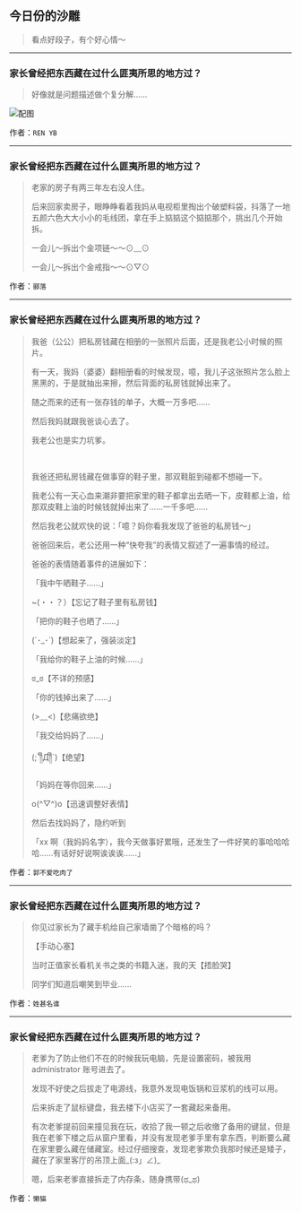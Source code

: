## 今日份的沙雕

> 看点好段子，有个好心情～


 
---

### 家长曾经把东西藏在过什么匪夷所思的地方过？

> 好像就是问题描述做个复分解……



![配图](http://pic2.zhimg.com/70/v2-f96af2bf8dfe63d3da28cfd211a5be49_b.jpg)


作者：`REN YB`

---

### 家长曾经把东西藏在过什么匪夷所思的地方过？

> 老家的房子有两三年左右没人住。
> 
> 后来回家卖房子，眼睁睁看着我妈从电视柜里掏出个破塑料袋，抖落了一地五颜六色大大小小的毛线团，拿在手上掂掂这个掂掂那个，挑出几个开始拆。
> 
> 一会儿～拆出个金项链～～⊙﹏⊙
> 
> 一会儿～拆出个金戒指～～⊙▽⊙


作者：`郦落`

---

### 家长曾经把东西藏在过什么匪夷所思的地方过？

> 我爸（公公）把私房钱藏在相册的一张照片后面，还是我老公小时候的照片。
> 
> 有一天，我妈（婆婆）翻相册看的时候发现，噫，我儿子这张照片怎么脸上黑黑的，于是就抽出来擦，然后背面的私房钱就掉出来了。
> 
> 随之而来的还有一张存钱的单子，大概一万多吧……
> 
> 然后我妈就跟我爸谈心去了。
> 
> 我老公也是实力坑爹。
> 
>  
> 
> 我爸还把私房钱藏在做事穿的鞋子里，那双鞋脏到碰都不想碰一下。
> 
> 我老公有一天心血来潮非要把家里的鞋子都拿出去晒一下，皮鞋都上油，给那双皮鞋上油的时候钱就掉出来了……一千多吧……
> 
> 然后我老公就欢快的说：「噫？妈你看我发现了爸爸的私房钱～」
> 
> 爸爸回来后，老公还用一种“快夸我”的表情又叙述了一遍事情的经过。
> 
> 爸爸的表情随着事件的进展如下：
> 
> 「我中午晒鞋子……」
> 
> ~(・・？）【忘记了鞋子里有私房钱】
> 
> 「把你的鞋子也晒了……」
> 
> (´･_･`)【想起来了，强装淡定】
> 
> 「我给你的鞋子上油的时候……」
> 
> ಠ_ಠ【不详的预感】
> 
> 「你的钱掉出来了……」
> 
> (>﹏<)【悲痛欲绝】
> 
> 「我交给妈妈了……」
> 
> (;´༎ຶД༎ຶ`)【绝望】
> 
> 「妈妈在等你回来……」
> 
> o(^▽^)o【迅速调整好表情】
> 
> 然后去找妈妈了，隐约听到
> 
> 「xx 啊（我妈妈名字），我今天做事好累哦，还发生了一件好笑的事哈哈哈哈……有话好好说啊诶诶诶……」


作者：`郭不爱吃肉了`

---

### 家长曾经把东西藏在过什么匪夷所思的地方过？

> 你见过家长为了藏手机给自己家墙凿了个暗格的吗？
> 
> 【手动心塞】
> 
> 当时正值家长看机关书之类的书籍入迷，我的天【捂脸哭】
> 
> 同学们知道后嘲笑到毕业……


作者：`姓甚名谁`

---

### 家长曾经把东西藏在过什么匪夷所思的地方过？

> 老爹为了防止他们不在的时候我玩电脑，先是设置密码，被我用 administrator 账号进去了。
> 
> 发现不好使之后拔走了电源线，我意外发现电饭锅和豆浆机的线可以用。
> 
> 后来拆走了鼠标键盘，我去楼下小店买了一套藏起来备用。
> 
> 有次老爹提前回来撞见我在玩，收拾了我一顿之后收缴了备用的键鼠，但是我在老爹下楼之后从窗户里看，并没有发现老爹手里有拿东西，判断要么藏在家里要么藏在储藏室。经过仔细搜查，发现老爹欺负我那时候还是矮子，藏在了家里客厅的吊顶上面_(:з」∠)_
> 
> 嗯，后来老爹直接拆走了内存条，随身携带(ಥ_ಥ)


作者：`懒猫`